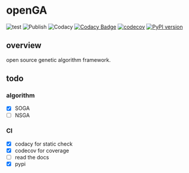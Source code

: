 # openGA

![test](https://github.com/neal-nie/openGA/actions/workflows/test.yml/badge.svg?branch=master) ![Publish](https://github.com/neal-nie/openGA/actions/workflows/pypi-upload.yml/badge.svg?branch=master) ![Codacy](https://github.com/neal-nie/openGA/actions/workflows/codacy-analysis.yml/badge.svg?branch=master)
[![Codacy Badge](https://api.codacy.com/project/badge/Grade/704a0911fb254509b28fae6d9c750533)](https://app.codacy.com/gh/neal-nie/openGA?utm_source=github.com&utm_medium=referral&utm_content=neal-nie/openGA&utm_campaign=Badge_Grade_Settings) [![codecov](https://codecov.io/gh/neal-nie/openGA/branch/master/graph/badge.svg?token=9WJ5PONFKK)](https://codecov.io/gh/neal-nie/openGA)
[![PyPI version](https://badge.fury.io/py/openGA.svg)](https://badge.fury.io/py/openGA)

## overview

open source genetic algorithm framework.

## todo

### algorithm

- [x] SOGA
- [ ] NSGA

### CI

- [x] codacy for static check
- [x] codecov for coverage
- [ ] read the docs
- [x] pypi
